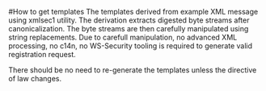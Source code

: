#How to get templates
The templates derived from example XML message using xmlsec1 utility. 
The derivation extracts digested byte streams after canonicalization.
The byte streams are then carefully manipulated using string replacements.
Due to carefull manipulation, no advanced XML processing, no c14n, 
no WS-Security tooling is required to generate valid registration request.

There should be no need to re-generate the templates unless the directive of law changes.

